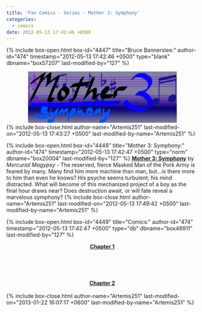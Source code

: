 ```yaml
---
title: 'Fan Comics - Series - Mother 3: Symphony'
categories:
  - comics
date: 2012-05-13 17:42:46 +0500
---
```

{% include box-open.html box-id="4447" title="Bruce Bannerslee:" author-id="474" timestamp="2012-05-13 17:42:46 +0500" type="blank" dbname="box57207" last-modified-by="127" %}
<center>
<img src="/comics/series/m3symph/m3symph_banner.png" />
</center>
{% include box-close.html author-name="Artemis251" last-modified-on="2012-05-13 17:43:27 +0500" last-modified-by-name="Artemis251" %}

{% include box-open.html box-id="4448" title="Mother 3: Symphony:" author-id="474" timestamp="2012-05-13 17:42:47 +0500" type="norm" dbname="box20004" last-modified-by="127" %}
<b><u>Mother 3: Symphony</u></b> by <i>Mercurial Magypsy</i> - The reserved, fierce Masked Man of the Pork Army is feared by many. Many find him more machine than man, but...is there more to him than even he knows? His psyche seems turbulent; his mind distracted. What will become of this mechanized project of a boy as the final hour draws near? Does destruction await, or will fate reveal a marvelous symphony?
{% include box-close.html author-name="Artemis251" last-modified-on="2012-05-13 17:49:42 +0500" last-modified-by-name="Artemis251" %}

{% include box-open.html box-id="4449" title="Comics:" author-id="474" timestamp="2012-05-13 17:42:47 +0500" type="db" dbname="box48911" last-modified-by="127" %}
<center><b><u>Chapter 1</u></b><br /><br /><navigator search="`Content` LIKE 'm3symph%'" display="no" quantity="37" section="description" /><displaytor mode="twocolumnlist" /></center>

<br /><br />

<center><b><u>Chapter 2</u></b><br /><br /><navigator search="`Content` LIKE 'm3symph%'" display="no" quantity="50" start="37" section="description" /><displaytor mode="twocolumnlist" /></center>
{% include box-close.html author-name="Artemis251" last-modified-on="2013-01-22 16:07:17 +0600" last-modified-by-name="Artemis251" %}
